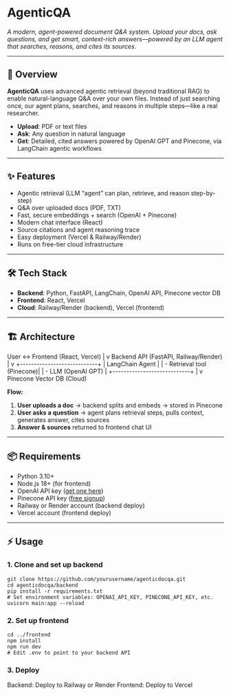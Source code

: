 # AgenticQA

*A modern, agent-powered document Q&A system. Upload your docs, ask questions, and get smart, context-rich answers—powered by an LLM agent that searches, reasons, and cites its sources.*

---

## 🚀 Overview

**AgenticQA** uses advanced agentic retrieval (beyond traditional RAG) to enable natural-language Q&A over your own files. Instead of just searching once, our agent plans, searches, and reasons in multiple steps—like a real researcher.

- **Upload**: PDF or text files  
- **Ask**: Any question in natural language  
- **Get**: Detailed, cited answers powered by OpenAI GPT and Pinecone, via LangChain agentic workflows

---

## ✨ Features

- Agentic retrieval (LLM “agent” can plan, retrieve, and reason step-by-step)
- Q&A over uploaded docs (PDF, TXT)
- Fast, secure embeddings + search (OpenAI + Pinecone)
- Modern chat interface (React)
- Source citations and agent reasoning trace
- Easy deployment (Vercel & Railway/Render)
- Runs on free-tier cloud infrastructure

---

## 🛠️ Tech Stack

- **Backend**: Python, FastAPI, LangChain, OpenAI API, Pinecone vector DB  
- **Frontend**: React, Vercel  
- **Cloud**: Railway/Render (backend), Vercel (frontend)

---

## 🏗️ Architecture
User <-> Frontend (React, Vercel)
|
v
Backend API (FastAPI, Railway/Render)
|
v
+----------------------------+
| LangChain Agent |
| - Retrieval tool (Pinecone)|
| - LLM (OpenAI GPT) |
+----------------------------+
|
v
Pinecone Vector DB (Cloud)


**Flow:**
1. **User uploads a doc** → backend splits and embeds → stored in Pinecone
2. **User asks a question** → agent plans retrieval steps, pulls context, generates answer, cites sources
3. **Answer & sources** returned to frontend chat UI

---

## 📦 Requirements

- Python 3.10+
- Node.js 18+ (for frontend)
- OpenAI API key ([get one here](https://platform.openai.com/signup))
- Pinecone API key ([free signup](https://www.pinecone.io/start/))
- Railway or Render account (backend deploy)
- Vercel account (frontend deploy)

---

## ⚡ Usage

### 1. Clone and set up backend

```
git clone https://github.com/yourusername/agenticdocqa.git
cd agenticdocqa/backend
pip install -r requirements.txt
# Set environment variables: OPENAI_API_KEY, PINECONE_API_KEY, etc.
uvicorn main:app --reload
```

### 2. Set up frontend
```
cd ../frontend
npm install
npm run dev
# Edit .env to point to your backend API
```

### 3. Deploy
Backend: Deploy to Railway or Render
Frontend: Deploy to Vercel